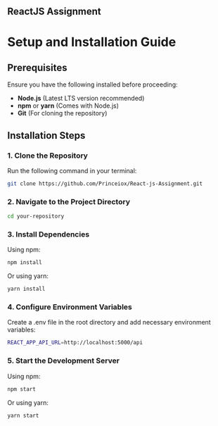 ## ReactJS Assignment
# Setup and Installation Guide

## Prerequisites
Ensure you have the following installed before proceeding:
- **Node.js** (Latest LTS version recommended)
- **npm** or **yarn** (Comes with Node.js)
- **Git** (For cloning the repository)

## Installation Steps

### 1. Clone the Repository
Run the following command in your terminal:
```sh
git clone https://github.com/Princeiox/React-js-Assignment.git
 ```

### 2. Navigate to the Project Directory
```sh
cd your-repository
 ```
### 3. Install Dependencies
Using npm:
```sh
npm install
```
Or using yarn:
```sh
yarn install
```
### 4. Configure Environment Variables

Create a .env file in the root directory and add necessary environment variables:
```sh
REACT_APP_API_URL=http://localhost:5000/api
```
### 5. Start the Development Server

Using npm:
```sh
npm start
```
Or using yarn:
```sh
yarn start
```
